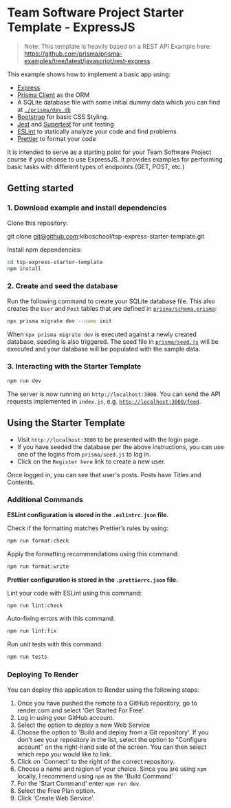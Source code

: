 # Team Software Project Starter Template - ExpressJS

> Note: This template is heavily based on a REST API Example here:
> https://github.com/prisma/prisma-examples/tree/latest/javascript/rest-express.

This example shows how to implement a basic app using:

- [Express](https://expressjs.com/) 
- [Prisma Client](https://www.prisma.io/docs/concepts/components/prisma-client) as the ORM
- A SQLite database file with some initial dummy data which you can find at [`./prisma/dev.db`](./prisma/dev.db)
- [Bootstrap](https://getbootstrap.com/) for basic CSS Styling.
- [Jest](https://jestjs.io/) and [Supertest](https://github.com/ladjs/supertest) for unit testing
- [ESLint](https://eslint.org/) to statically analyze your code and find problems
- [Prettier](https://prettier.io/) to format your code

It is intended to serve as a starting point for your Team Software Project course if you choose to use ExpressJS. It
provides examples for performing basic tasks with different types of endpoints (GET, POST, etc.)

## Getting started

### 1. Download example and install dependencies

Clone this repository:

git clone git@github.com:kiboschool/tsp-express-starter-template.git

Install npm dependencies:

```bash
cd tsp-express-starter-template
npm install
```

### 2. Create and seed the database

Run the following command to create your SQLite database file. This also creates the `User` and `Post` tables that are
defined in [`prisma/schema.prisma`](./prisma/schema.prisma):

```bash
npx prisma migrate dev --name init
```

When `npx prisma migrate dev` is executed against a newly created database, seeding is also triggered. The seed file in
[`prisma/seed.js`](./prisma/seed.js) will be executed and your database will be populated with the sample data.

### 3. Interacting with the Starter Template

```bash
npm run dev
```

The server is now running on `http://localhost:3000`. You can send the API requests implemented in `index.js`, e.g.
[`http://localhost:3000/feed`](http://localhost:3000/feed).

## Using the Starter Template

- Visit `http://localhost:3000` to be presented with the login page.
- If you have seeded the database per the above instructions, you can use one of the logins from `prisma/seed.js` to log
  in.
- Click on the `Register here` link to create a new user.

Once logged in, you can see that user's posts. Posts have Titles and Contents.

### Additional Commands

**ESLint configuration is stored in the `.eslintrc.json` file.**

Check if the formatting matches Prettier’s rules by using:

``` bash
npm run format:check
```

Apply the formatting recommendations using this command:

``` bash
npm run format:write
```

**Prettier configuration is stored in the `.prettierrc.json` file.**

Lint your code with ESLint using this command:

``` bash
npm run lint:check
```

Auto-fixing errors with this command:

``` bash
npm run lint:fix
```

Run unit tests with this command:

```bash
npm run tests
```

### Deploying To Render

You can deploy this application to Render using the following steps:

1. Once you have pushed the remote to a GitHub repository, go to render.com and select 'Get Started For Free'.
2. Log in using your GitHub account.
3. Select the option to deploy a new Web Service
4. Choose the option to 'Build and deploy from a Git repository'.  If you don't see your repository in the list, select
   the option to "Configure account" on the right-hand side of the screen.  You can then select which repo you would
   like to link.
5. Click on 'Connect' to the right of the correct repository.
6. Choose a name and region of your choice.  Since you are using `npm` locally, I recommend using `npm` as the 'Build
   Command'
7. For the 'Start Command' enter `npm run dev`.
8. Select the Free Plan option.
9. Click 'Create Web Service'.
    